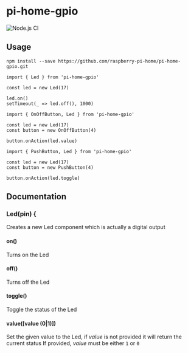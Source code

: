# pi-home-gpio

![Node.js CI](https://github.com/raspberry-pi-home/pi-home-gpio/workflows/Node.js%20CI/badge.svg)

## Usage

```
npm install --save https://github.com/raspberry-pi-home/pi-home-gpio.git
```

```
import { Led } from 'pi-home-gpio'

const led = new Led(17)

led.on()
setTimeout(_ => led.off(), 1000)
```

```
import { OnOffButton, Led } from 'pi-home-gpio'

const led = new Led(17)
const button = new OnOffButton(4)

button.onAction(led.value)
```

```
import { PushButton, Led } from 'pi-home-gpio'

const led = new Led(17)
const button = new PushButton(4)

button.onAction(led.toggle)
```

## Documentation

### Led(pin) {
Creates a new Led component which is actually a digital output

#### on()
Turns on the Led

#### off()
Turns off the Led

#### toggle()
Toggle the status of the Led

#### value([value (0|1)])
Set the given value to the Led, if *value* is not provided it will return the current status
If provided, *value* must be either `1` or `0`
